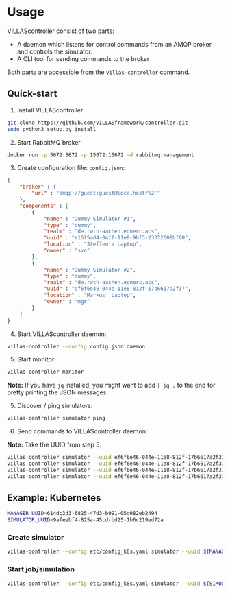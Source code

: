 # Usage

VILLAScontroller consist of two parts:

 - A daemon which listens for control commands from an AMQP broker and controls the simulator.
 - A CLI tool for sending commands to the broker

Both parts are accessible from the `villas-controller` command.

## Quick-start

1. Install VILLAScontroller

```bash
git clone https://github.com/VILLASframework/controller.git
sudo python3 setup.py install
```

2. Start RabbitMQ broker

```bash
docker run -p 5672:5672 -p 15672:15672 -d rabbitmq:management
```

3. Create configuration file: `config.json`:

```json
{
	"broker" : {
		"url" : "amqp://guest:guest@localhost/%2F"
	},
	"components" : [
		{
			"name" : "Dummy Simulator #1",
			"type" : "dummy",
			"realm" : "de.rwth-aachen.eonerc.acs",
			"uuid" : "e15f5ad4-041f-11e8-9bf3-23372608bf60",
			"location" : "Steffen's Laptop",
			"owner" : "svo"
		},
		{
			"name" : "Dummy Simulator #2",
			"type" : "dummy",
			"realm" : "de.rwth-aachen.eonerc.acs",
			"uuid" : "ef6f6e46-044e-11e8-812f-17b6617a2f37",
			"location" : "Markus' Laptop",
			"owner" : "mgr"
		}
	]
}
```

4. Start VILLAScontroller daemon:

```bash
villas-controller --config config.json daemon
```

5. Start monitor:

```bash
villas-controller monitor
```

**Note:** If you have `jq` installed, you might want to add `| jq .` to the end for pretty printing the JSON messages.

5. Discover / ping simulators:

```bash
villas-controller simulator ping
```

6. Send commands to VILLAScontroller daemon:

**Note:** Take the UUID from step 5.

```bash
villas-controller simulator --uuid ef6f6e46-044e-11e8-812f-17b6617a2f37 start
villas-controller simulator --uuid ef6f6e46-044e-11e8-812f-17b6617a2f37 pause
villas-controller simulator --uuid ef6f6e46-044e-11e8-812f-17b6617a2f37 resume
villas-controller simulator --uuid ef6f6e46-044e-11e8-812f-17b6617a2f37 stop
```


## Example: Kubernetes

```bash
MANAGER_UUID=614dc3d3-6825-47d3-b991-05d082eb2494
SIMULATOR_UUID=9afeebf4-825a-45cd-bd25-1b6c219ed72a
```

### Create simulator

```bash
villas-controller --config etc/config_k8s.yaml simulator --uuid ${MANAGER_UUID} create --parameters-file etc/params_k8s_create.yaml
```

### Start job/simulation

```bash
villas-controller --config etc/config_k8s.yaml simulator --uuid ${SIMULATOR_UUID} start
```
